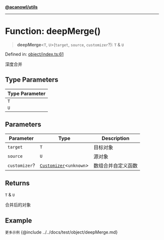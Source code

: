 [**@acanowl/utils**](../../README.md)

***

# Function: deepMerge()

> **deepMerge**\<`T`, `U`\>(`target`, `source`, `customizer`?): `T` & `U`

Defined in: [object/index.ts:61](https://github.com/acanowl/acanowl-framework/blob/829d67ec026b7e2554aaa2322f86b3fba919b5e0/packages/utils/src/object/index.ts#L61)

深度合并

## Type Parameters

| Type Parameter |
| ------ |
| `T` |
| `U` |

## Parameters

| Parameter | Type | Description |
| ------ | ------ | ------ |
| `target` | `T` | 目标对象 |
| `source` | `U` | 源对象 |
| `customizer`? | [`Customizer`](../type-aliases/Customizer.md)\<`unknown`\> | 数组合并自定义函数 |

## Returns

`T` & `U`

合并后的对象

## Example

```更多示例```
{@include ../../docs/test/object/deepMerge.md}
